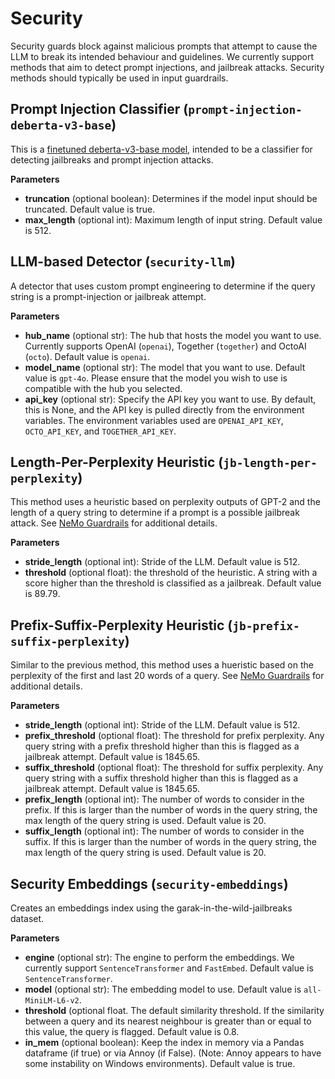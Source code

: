 # Security

Security guards block against malicious prompts that attempt to cause the LLM to break its intended behaviour and guidelines. We currently support methods that aim to detect prompt injections, and jailbreak attacks. Security methods should typically be used in input guardrails.

## Prompt Injection Classifier (`prompt-injection-deberta-v3-base`)

This is a [finetuned deberta-v3-base model](https://huggingface.co/protectai/deberta-v3-base-prompt-injection), intended to be a classifier for detecting jailbreaks and prompt injection attacks.

**Parameters**

- **truncation** (optional boolean): Determines if the model input should be truncated. Default value is true.
- **max_length** (optional int): Maximum length of input string. Default value is 512.

## LLM-based Detector (`security-llm`)

A detector that uses custom prompt engineering to determine if the query string is a prompt-injection or jailbreak attempt.

**Parameters**

- **hub_name** (optional str): The hub that hosts the model you want to use. Currently supports OpenAI (`openai`), Together (`together`) and OctoAI (`octo`). Default value is `openai`.
- **model_name** (optional str): The model that you want to use. Default value is `gpt-4o`. Please ensure that the model you wish to use is compatible with the hub you selected. 
- **api_key** (optional str): Specify the API key you want to use. By default, this is None, and the API key is pulled directly from the environment variables. The environment variables used are `OPENAI_API_KEY`, `OCTO_API_KEY`, and `TOGETHER_API_KEY`.

## Length-Per-Perplexity Heuristic (`jb-length-per-perplexity`)

This method uses a heuristic based on perplexity outputs of GPT-2 and the length of a query string to determine if a prompt is a possible jailbreak attack. See [NeMo Guardrails](https://docs.nvidia.com/nemo/guardrails/user_guides/guardrails-library.html#jailbreak-detection-heuristics) for additional details.

**Parameters**

- **stride_length** (optional int): Stride of the LLM. Default value is 512.
- **threshold** (optional float): the threshold of the heuristic. A string with a score higher than the threshold is classified as a jailbreak. Default value is 89.79.

## Prefix-Suffix-Perplexity Heuristic (`jb-prefix-suffix-perplexity`)

Similar to the previous method, this method uses a hueristic based on the perplexity of the first and last 20 words of a query. See [NeMo Guardrails](https://docs.nvidia.com/nemo/guardrails/user_guides/guardrails-library.html#jailbreak-detection-heuristics) for additional details.

**Parameters**

- **stride_length** (optional int): Stride of the LLM. Default value is 512.
- **prefix_threshold** (optional float): The threshold for prefix perplexity. Any query string with a prefix threshold higher than this is flagged as a jailbreak attempt. Default value is 1845.65.
- **suffix_threshold** (optional float): The threshold for suffix perplexity. Any query string with a suffix threshold higher than this is flagged as a jailbreak attempt. Default value is 1845.65.
- **prefix_length** (optional int): The number of words to consider in the prefix. If this is larger than the number of words in the query string, the max length of the query string is used. Default value is 20.
- **suffix_length** (optional int): The number of words to consider in the suffix. If this is larger than the number of words in the query string, the max length of the query string is used. Default value is 20.

## Security Embeddings (`security-embeddings`)
Creates an embeddings index using the garak-in-the-wild-jailbreaks dataset.

**Parameters**

- **engine** (optional str): The engine to perform the embeddings. We currently support `SentenceTransformer` and `FastEmbed`. Default value is `SentenceTransformer`.
- **model** (optional str): The embedding model to use. Default value is `all-MiniLM-L6-v2`.
- **threshold** (optional float. The default similarity threshold. If the similarity between a query and its nearest neighbour is greater than or equal to this value, the query is flagged. Default value is 0.8.
- **in_mem** (optional boolean): Keep the index in memory via a Pandas dataframe (if true) or via Annoy (if False). (Note: Annoy appears to have some instability on Windows environments). Default value is true.
